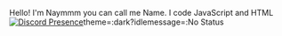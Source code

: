 Hello! I'm Naymmm you can call me Name. I code JavaScript and HTML
[![Discord Presence](https://lanyard-profile-readme.vercel.app/api/709236892687794216)](https://discord.com/users/709236892687794216)theme=:dark?idlemessage=:No Status
